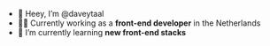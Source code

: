 - 👋 Heey, I’m @daveytaal
- 👨‍💻 Currently working as a **front-end developer** in the Netherlands
- 🌱 I’m currently learning **new front-end stacks**
